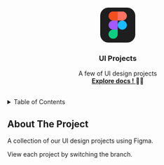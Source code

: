 <!-- START: Header -->
<br />
<div align="middle">
  
  <img src="assets/img-figma.png" alt="Logo" width="80" height="80">
  <h3 align="center">UI Projects</h3>

  <p align="center">
    A few of UI design projects
    <br />
    <a
      href="https://github.com/hattaltd/figma-ui-design/blob/master/README.md"
    ><strong>Explore docs !</strong>
    </a>
    <span>🛵💨</span>
  </p>

</div>
<br />
<!-- END: Header -->

<!-- START: Table Of Contents -->
<details>
  <summary>Table of Contents</summary>
  <ol>
    <li><a href="#about-the-project">About The Project</a></li>
  </ol>
</details>
<!-- END: Table Of Contents -->

<!-- START: Project Title -->
## About The Project
A collection of our UI design projects using Figma.

View each project by switching the branch.
<br /><br>
<!-- END: Project Title -->




